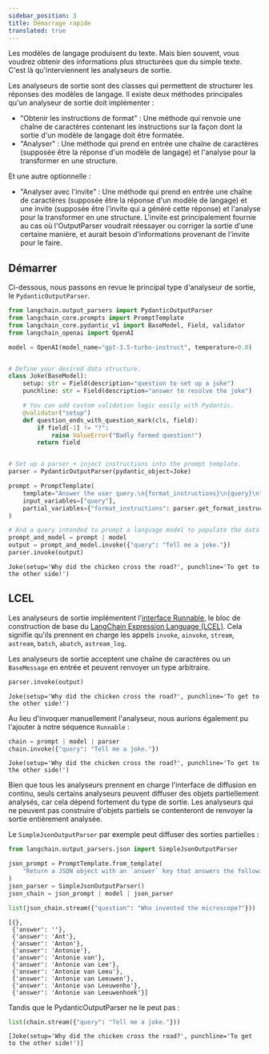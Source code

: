 ```yaml
---
sidebar_position: 3
title: Démarrage rapide
translated: true
---
```


Les modèles de langage produisent du texte. Mais bien souvent, vous voudrez obtenir des informations plus structurées que du simple texte. C'est là qu'interviennent les analyseurs de sortie.

Les analyseurs de sortie sont des classes qui permettent de structurer les réponses des modèles de langage. Il existe deux méthodes principales qu'un analyseur de sortie doit implémenter :

- "Obtenir les instructions de format" : Une méthode qui renvoie une chaîne de caractères contenant les instructions sur la façon dont la sortie d'un modèle de langage doit être formatée.
- "Analyser" : Une méthode qui prend en entrée une chaîne de caractères (supposée être la réponse d'un modèle de langage) et l'analyse pour la transformer en une structure.

Et une autre optionnelle :

- "Analyser avec l'invite" : Une méthode qui prend en entrée une chaîne de caractères (supposée être la réponse d'un modèle de langage) et une invite (supposée être l'invite qui a généré cette réponse) et l'analyse pour la transformer en une structure. L'invite est principalement fournie au cas où l'OutputParser voudrait réessayer ou corriger la sortie d'une certaine manière, et aurait besoin d'informations provenant de l'invite pour le faire.

## Démarrer

Ci-dessous, nous passons en revue le principal type d'analyseur de sortie, le `PydanticOutputParser`.

```python
from langchain.output_parsers import PydanticOutputParser
from langchain_core.prompts import PromptTemplate
from langchain_core.pydantic_v1 import BaseModel, Field, validator
from langchain_openai import OpenAI

model = OpenAI(model_name="gpt-3.5-turbo-instruct", temperature=0.0)


# Define your desired data structure.
class Joke(BaseModel):
    setup: str = Field(description="question to set up a joke")
    punchline: str = Field(description="answer to resolve the joke")

    # You can add custom validation logic easily with Pydantic.
    @validator("setup")
    def question_ends_with_question_mark(cls, field):
        if field[-1] != "?":
            raise ValueError("Badly formed question!")
        return field


# Set up a parser + inject instructions into the prompt template.
parser = PydanticOutputParser(pydantic_object=Joke)

prompt = PromptTemplate(
    template="Answer the user query.\n{format_instructions}\n{query}\n",
    input_variables=["query"],
    partial_variables={"format_instructions": parser.get_format_instructions()},
)

# And a query intended to prompt a language model to populate the data structure.
prompt_and_model = prompt | model
output = prompt_and_model.invoke({"query": "Tell me a joke."})
parser.invoke(output)
```

```output
Joke(setup='Why did the chicken cross the road?', punchline='To get to the other side!')
```

## LCEL

Les analyseurs de sortie implémentent l'[interface Runnable](/docs/expression_language/interface), le bloc de construction de base du [LangChain Expression Language (LCEL)](/docs/expression_language/). Cela signifie qu'ils prennent en charge les appels `invoke`, `ainvoke`, `stream`, `astream`, `batch`, `abatch`, `astream_log`.

Les analyseurs de sortie acceptent une chaîne de caractères ou un `BaseMessage` en entrée et peuvent renvoyer un type arbitraire.

```python
parser.invoke(output)
```

```output
Joke(setup='Why did the chicken cross the road?', punchline='To get to the other side!')
```

Au lieu d'invoquer manuellement l'analyseur, nous aurions également pu l'ajouter à notre séquence `Runnable` :

```python
chain = prompt | model | parser
chain.invoke({"query": "Tell me a joke."})
```

```output
Joke(setup='Why did the chicken cross the road?', punchline='To get to the other side!')
```

Bien que tous les analyseurs prennent en charge l'interface de diffusion en continu, seuls certains analyseurs peuvent diffuser des objets partiellement analysés, car cela dépend fortement du type de sortie. Les analyseurs qui ne peuvent pas construire d'objets partiels se contenteront de renvoyer la sortie entièrement analysée.

Le `SimpleJsonOutputParser` par exemple peut diffuser des sorties partielles :

```python
from langchain.output_parsers.json import SimpleJsonOutputParser

json_prompt = PromptTemplate.from_template(
    "Return a JSON object with an `answer` key that answers the following question: {question}"
)
json_parser = SimpleJsonOutputParser()
json_chain = json_prompt | model | json_parser
```

```python
list(json_chain.stream({"question": "Who invented the microscope?"}))
```

```output
[{},
 {'answer': ''},
 {'answer': 'Ant'},
 {'answer': 'Anton'},
 {'answer': 'Antonie'},
 {'answer': 'Antonie van'},
 {'answer': 'Antonie van Lee'},
 {'answer': 'Antonie van Leeu'},
 {'answer': 'Antonie van Leeuwen'},
 {'answer': 'Antonie van Leeuwenho'},
 {'answer': 'Antonie van Leeuwenhoek'}]
```

Tandis que le PydanticOutputParser ne le peut pas :

```python
list(chain.stream({"query": "Tell me a joke."}))
```

```output
[Joke(setup='Why did the chicken cross the road?', punchline='To get to the other side!')]
```

